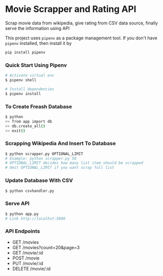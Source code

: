 # Movie Scrapper and Rating API
Scrap movie data from wikipedia, give rating from CSV data source, finally serve the information using API 

This project uses `pipenv` as a package management tool. If you don't have `pipenv` installed, then install it by

``` bash
pip install pipenv
```

### Quick Start Using Pipenv

``` bash
# Activate virtual env
$ pipenv shell

# Install dependencies
$ pipenv install
```

### To Create Freash Database
``` bash
$ python
>> from app import db
>> db.create_all()
>> exit()
```

### Scrapping Wikipedia And Insert To Database
``` bash
$ python scrapper.py OPTIONAL_LIMIT
# Example: python scrapper.py 50
# OPTIONAL_LIMIT decides how many list item should be scrapped
# Omit OPTIONAL_LIMIT if you want scrap full list
```

### Update Database With CSV
``` bash
$ python csvhandler.py
```

### Serve API 
``` bash
$ python app.py
# Link http://localhst:5000
```

### API Endpoints

* GET     /movies
* GET     /movies?count=20&page=3
* GET     /movie/:id
* POST    /movie
* PUT     /movie/:id
* DELETE  /movie/:id